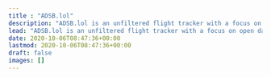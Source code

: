 ```yaml
---
title : "ADSB.lol"
description: "ADSB.lol is an unfiltered flight tracker with a focus on open data."
lead: "ADSB.lol is an unfiltered flight tracker with a focus on open data. Data is provided by people like you, and is available freely via the API and the historical daily archive."
date: 2020-10-06T08:47:36+00:00
lastmod: 2020-10-06T08:47:36+00:00
draft: false
images: []
---
```

